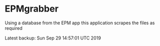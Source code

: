 # EPMgrabber
Using a database from the EPM app this application scrapes the files as required


Latest backup: Sun Sep 29 14:57:01 UTC 2019
